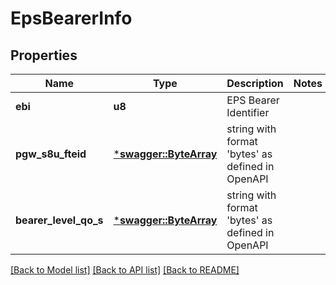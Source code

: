 # EpsBearerInfo

## Properties
Name | Type | Description | Notes
------------ | ------------- | ------------- | -------------
**ebi** | **u8** | EPS Bearer Identifier | 
**pgw_s8u_fteid** | [***swagger::ByteArray**](ByteArray.md) | string with format 'bytes' as defined in OpenAPI | 
**bearer_level_qo_s** | [***swagger::ByteArray**](ByteArray.md) | string with format 'bytes' as defined in OpenAPI | 

[[Back to Model list]](../README.md#documentation-for-models) [[Back to API list]](../README.md#documentation-for-api-endpoints) [[Back to README]](../README.md)


